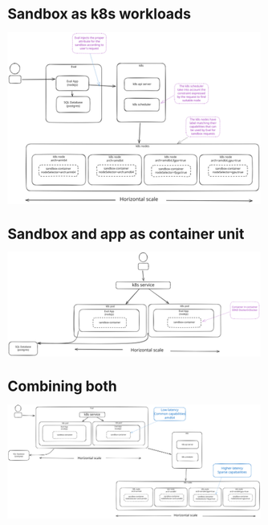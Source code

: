 

# Sandbox as k8s workloads
![arch1](sandbox-k8s-workload.svg) 

# Sandbox and app as container unit
![arch1](app-sandbox-unit.svg) 

# Combining both
![arch1](combined.svg) 